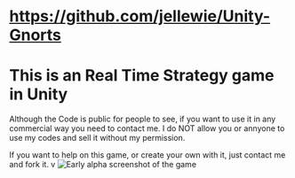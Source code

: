 # https://github.com/jellewie/Unity-Gnorts

# This is an Real Time Strategy game in Unity
Although the Code is public for people to see, if you want to use it in any commercial way you need to contact me.
I do NOT allow you or annyone to use my codes and sell it without my permission.

If you want to help on this game, or create your own with it, just contact me and fork it.
v
![Early alpha screenshot of the game](https://i.imgur.com/PZfCLHh.png)